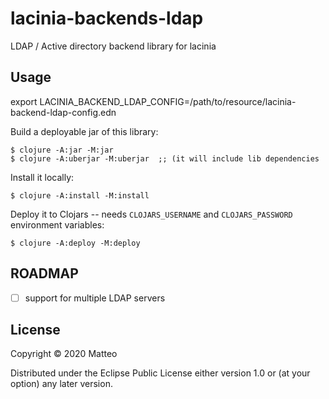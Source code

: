 # lacinia-backends-ldap

LDAP / Active directory backend library for lacinia

## Usage

export LACINIA_BACKEND_LDAP_CONFIG=/path/to/resource/lacinia-backend-ldap-config.edn


Build a deployable jar of this library:

	$ clojure -A:jar -M:jar
	$ clojure -A:uberjar -M:uberjar  ;; (it will include lib dependencies

Install it locally:

	$ clojure -A:install -M:install

Deploy it to Clojars -- needs `CLOJARS_USERNAME` and `CLOJARS_PASSWORD` environment variables:

	$ clojure -A:deploy -M:deploy

## ROADMAP

- [ ] support for multiple LDAP servers

## License

Copyright © 2020 Matteo

Distributed under the Eclipse Public License either version 1.0 or (at
your option) any later version.
